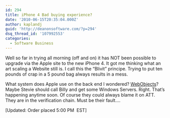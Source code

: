 ```yaml
---
id: 294
title: iPhone 4 Bad buying experience?
date: '2010-06-15T20:35:04.000Z'
author: kaplandj
guid: 'http://deanonsoftware.com/?p=294'
dsq_thread_id: '107992553'
categories:
  - Software Business
---
```

Well so far in trying all morning (off and on) it has NOT been possible to upgrade via the Apple site to the new iPhone 4. It got me thinking what an art scaling a Website still is. I call this the “Blivit” principe. Trying to put ten pounds of crap in a 5 pound bag always results in a mess.

What system does Apple use on the back end I wondered? [WebObjects](http://en.wikipedia.org/wiki/WebObjects)? Maybe Stevie should call Billy and get some Windows Servers. Right. That’s happening anytime soon. Of course they could always blame it on ATT. They are in the verification chain. Must be their fault….

[Updated: Order placed 5:00 PM  EST]
